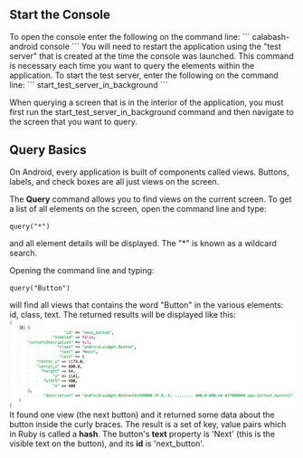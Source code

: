 <h2>Start the Console</h2>
To open the console enter the following on the command line: 
```
calabash-android console <path to apk>
```
You will need to restart the application using the "test server" that is created at the time the console was launched. This command is necessary each time you want to query the elements within the application. To start the test server, enter the following on the command line:
```
start_test_server_in_background
```

When querying a screen that is in the interior of the application, you must first run the start_test_server_in_background command and then navigate to the screen that you want to query.

<h2>Query Basics</h2>
On Android, every application is built of components called views. Buttons, labels, and check boxes are all just views on the screen.

The **Query** command allows you to find views on the current screen. 
To get a list of all elements on the screen, open the command line and type:
```
query("*")
```
and all element details will be displayed. The "*" is known as a wildcard search.

Opening the command line and typing:
```
query("Button")
```
will find all views that contains the word "Button" in the various elements: id, class, text. The returned results will be displayed like this:
![](.guides/img/ButtonQueryResults.png)
It found one view (the next button) and it returned some data about the button inside the curly braces. The result is a set of key, value pairs which in Ruby is called a **hash**. The button's **text** property is 'Next' (this is the visible text on the button), and its **id** is 'next_button'.